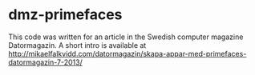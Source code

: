 dmz-primefaces
==============
This code was written for an article in the Swedish computer magazine Datormagazin. A short intro is available at http://mikaelfalkvidd.com/datormagazin/skapa-appar-med-primefaces-datormagazin-7-2013/
